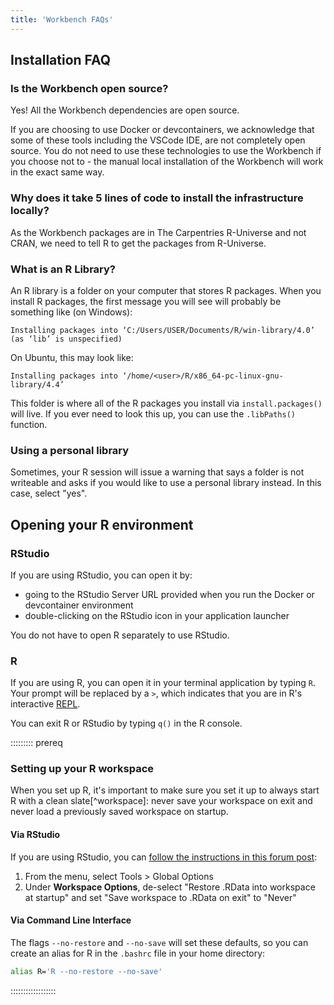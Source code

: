 ```yaml
---
title: 'Workbench FAQs'
---
```


## Installation FAQ

### Is the Workbench open source?

Yes! All the Workbench dependencies are open source.

If you are choosing to use Docker or devcontainers, we acknowledge that some of these tools including the VSCode IDE, are not completely open source.
You do not need to use these technologies to use the Workbench if you choose not to - the manual local installation of the Workbench will work in the exact same way.

### Why does it take 5 lines of code to install the infrastructure locally?

As the Workbench packages are in The Carpentries R-Universe and not CRAN, we need to tell R to get the packages from R-Universe.

### What is an R Library?

An R library is a folder on your computer that stores R packages.
When you install R packages, the first message you will see will probably be something like (on Windows):

```
Installing packages into ‘C:/Users/USER/Documents/R/win-library/4.0’
(as ‘lib’ is unspecified)
```

On Ubuntu, this may look like:

```
Installing packages into ‘/home/<user>/R/x86_64-pc-linux-gnu-library/4.4’
```

This folder is where all of the R packages you install via `install.packages()` will live.
If you ever need to look this up, you can use the `.libPaths()` function.

### Using a personal library

Sometimes, your R session will issue a warning that says a folder is not writeable and asks if you would like to use a personal library instead.
In this case, select "yes".

## Opening your R environment

### RStudio

If you are using RStudio, you can open it by:

- going to the RStudio Server URL provided when you run the Docker or devcontainer environment
- double-clicking on the RStudio icon in your application launcher

You do not have to open R separately to use RStudio.

### R

If you are using R, you can open it in your terminal application by typing `R`.
Your prompt will be replaced by a `>`, which indicates that you are in R's interactive [REPL](https://glosario.carpentries.org/en/#repl).

You can exit R or RStudio by typing `q()` in the R console.

::::::::: prereq

### Setting up your R workspace

When you set up R, it's important to make sure you set it up to always start R with a clean slate[^workspace]: never save your workspace on exit and never load a previously saved workspace on startup.

#### Via RStudio 

If you are using RStudio, you can [follow the instructions in this forum post](https://forum.posit.co/t/first-line-of-every-r-script/799/12?u=zkamvar):

1. From the menu, select <cmd>Tools<cmd> > <cmd>Global Options</cmd>
2. Under **Workspace Options**, de-select "Restore .RData into workspace at startup" and set "Save workspace to .RData on exit" to "Never"

#### Via Command Line Interface

The flags `--no-restore` and `--no-save` will set these defaults, so you can create an alias for R in the `.bashrc` file in your home directory:

```bash
alias R='R --no-restore --no-save'
```

::::::::::::::::::